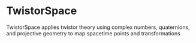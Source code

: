 # TwistorSpace
TwistorSpace applies twistor theory using complex numbers, quaternions, and projective geometry to map spacetime points and transformations
